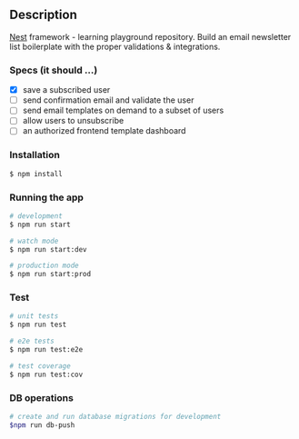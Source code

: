 

## Description

[Nest](https://github.com/nestjs/nest) framework - learning playground repository.
Build an email newsletter list boilerplate with the proper validations & integrations.

### Specs (it should ...)
* [x] save a subscribed user
* [ ] send confirmation email and validate the user
* [ ] send email templates on demand to a subset of users
* [ ] allow users to unsubscribe
* [ ] an authorized frontend template dashboard

### Installation

```bash
$ npm install
```

### Running the app

```bash
# development
$ npm run start

# watch mode
$ npm run start:dev

# production mode
$ npm run start:prod
```

### Test

```bash
# unit tests
$ npm run test

# e2e tests
$ npm run test:e2e

# test coverage
$ npm run test:cov
```

### DB operations
```bash
# create and run database migrations for development
$npm run db-push
```